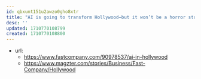 ```yaml
---
id: qbxunt151u2awzo0gho8xtr
title: "AI is going to transform Hollywood—but it won’t be a horror story"
desc: ''
updated: 1710770108799
created: 1710770108800
---
```


- url:
  - https://www.fastcompany.com/90978537/ai-in-hollywood
  - https://www.magzter.com/stories/Business/Fast-Company/Hollywood